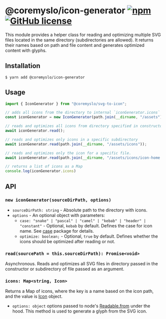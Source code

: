 # @coremyslo/icon-generator [![npm](https://img.shields.io/npm/v/@coremyslo/svg-to-icon)](https://www.npmjs.com/package/@coremyslo/svg-to-icon) [![GitHub license](https://img.shields.io/badge/license-MIT-blue.svg?style=flat-square)](https://github.com/coremyslo/svg-to-icon/blob/master/LICENSE)

This module provides a helper class for reading and optimizing multiple SVG files located in the same directory (subdirectories are allowed). It returns their names based on path and file content and generates optimized content with glyphs.

## Installation

```shell
$ yarn add @coremyslo/icon-generator
```


## Usage
```typescript
import { IconGenerator } from "@coremyslo/svg-to-icon";

// adds all icons from the directory to internal `iconGenerator.icons` but doesn't read them
const iconGenerator = new IconGenerator(path.join(__dirname, "/assets"));

// reads and optimizes all icons from directory specified in constructor
await iconGenerator.read();

// reads and optimizes only icons in a specific subdirectory
await iconGenerator.read(path.join(__dirname, "/assets/icons"));

// reads and optimizes only the icon for a specific file.
await iconGenerator.read(path.join(__dirname, "/assets/icons/icon-home.svg"));

// returns a list of icons as a Map
console.log(iconGenerator.icons)
```

## API
### `new iconGenerator(sourceDirPath, options)`
* `sourceDirPath: string` - Absolute path to the directory with icons.
* `options` - An optional object with parameters:
  * `case: "snake" | "pascal" | "camel" | "kebab" | "header" | "constant"` - Optional, `kebab` by default. Defines the case for icon name. See [case](https://www.npmjs.com/package/case) package for details.
  * `optimize: boolean;` - Optional, `true` by default. Defines whether the icons should be optimized after reading or not.

### `read(sourcePath = this.sourceDirPath): Promise<void>`
Asynchronous. Reads and optimizes all SVG files in directory passed in the constructor or subdirectory of file passed as an argument.

### `icons: Map<string, Icon>`
Returns a Map of icons, where the key is a name based on the icon path, and the value is [Icon](https://github.com/coremyslo/svg-to-icon) object.
* `options: object` options passed to node's [Readable.from](https://nodejs.org/api/stream.html#streamreadablefromiterable-options) under the hood. This method is used to generate a glyph from the SVG icon.
